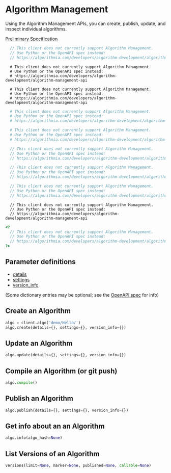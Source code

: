 # Algorithm Management

Using the Algorithm Management APIs, you can create, publish, update, and inspect individual algorithms.

[Preliminary Specification](https://algorithmia.com/developers/algorithm-development/algorithm-management-api)

```javascript
  // This client does not currently support Algorithm Management.
  // Use Python or the OpenAPI spec instead:
  // https://algorithmia.com/developers/algorithm-development/algorithm-management-api
```

```shell
  # This client does not currently support Algorithm Management.
  # Use Python or the OpenAPI spec instead:
  # https://algorithmia.com/developers/algorithm-development/algorithm-management-api
```

```cli
  # This client does not currently support Algorithm Management.
  # Use Python or the OpenAPI spec instead:
  # https://algorithmia.com/developers/algorithm-development/algorithm-management-api
```

```r
  # This client does not currently support Algorithm Management.
  # Use Python or the OpenAPI spec instead:
  # https://algorithmia.com/developers/algorithm-development/algorithm-management-api
```

```ruby
  # This client does not currently support Algorithm Management.
  # Use Python or the OpenAPI spec instead:
  # https://algorithmia.com/developers/algorithm-development/algorithm-management-api
```


```java
  // This client does not currently support Algorithm Management.
  // Use Python or the OpenAPI spec instead:
  // https://algorithmia.com/developers/algorithm-development/algorithm-management-api
```

```scala
  // This client does not currently support Algorithm Management.
  // Use Python or the OpenAPI spec instead:
  // https://algorithmia.com/developers/algorithm-development/algorithm-management-api
```

```rust
  // This client does not currently support Algorithm Management.
  // Use Python or the OpenAPI spec instead:
  // https://algorithmia.com/developers/algorithm-development/algorithm-management-api
```

```nodejs
  // This client does not currently support Algorithm Management.
  // Use Python or the OpenAPI spec instead:
  // https://algorithmia.com/developers/algorithm-development/algorithm-management-api
```

```php
<?
  // This client does not currently support Algorithm Management.
  // Use Python or the OpenAPI spec instead:
  // https://algorithmia.com/developers/algorithm-development/algorithm-management-api
?>
```


## Parameter definitions

* [details](https://github.com/algorithmiaio/algorithmia-api-client/blob/eb9d99f9317d0a4969e4d30a0ae40d159bcd58f5/python/algorithmia_api_client/models/details.py)
* [settings](https://github.com/algorithmiaio/algorithmia-api-client/blob/eb9d99f9317d0a4969e4d30a0ae40d159bcd58f5/python/algorithmia_api_client/models/settings.py)
* [version_info](https://github.com/algorithmiaio/algorithmia-api-client/blob/eb9d99f9317d0a4969e4d30a0ae40d159bcd58f5/python/algorithmia_api_client/models/version_info.py)

(Some dictionary entries may be optional; see the [OpenAPI spec](https://algorithmia.com/v1/openapispec) for info)

## Create an Algorithm

```python
algo = client.algo('demo/Hello/')
algo.create(details={}, settings={}, version_info={})
```

## Update an Algorithm

```python
algo.update(details={}, settings={}, version_info={})
```

## Compile an Algorithm (or git push)

```python
algo.compile()
```

## Publish an Algorithm

```python
algo.publish(details={}, settings={}, version_info={})
```

## Get info about an an Algorithm

```python
algo.info(algo_hash=None)
```

## List Versions of an Algorithm
```python
versions(limit=None, marker=None, published=None, callable=None)
```